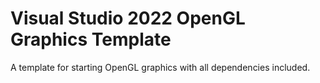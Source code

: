 # Visual Studio 2022 OpenGL Graphics Template
 A template for starting OpenGL graphics with all dependencies included.
